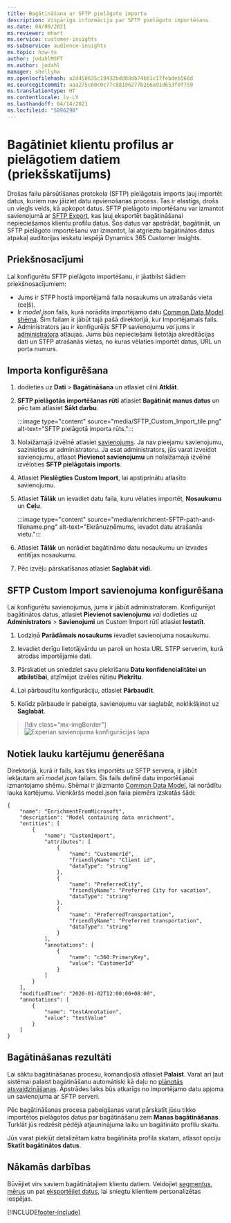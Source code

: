 ```yaml
---
title: Bagātināšana ar SFTP pielāgoto importu
description: Vispārīga informācija par SFTP pielāgoto importēšanu.
ms.date: 04/09/2021
ms.reviewer: mhart
ms.service: customer-insights
ms.subservice: audience-insights
ms.topic: how-to
author: jodahlMSFT
ms.author: jodahl
manager: shellyha
ms.openlocfilehash: a2d450635c19432bdd88db74b61c17febdeb568d
ms.sourcegitcommit: aaa275c60c0c77c88196277b266a91d653f8f759
ms.translationtype: HT
ms.contentlocale: lv-LV
ms.lasthandoff: 04/14/2021
ms.locfileid: "5896290"
---
```

# <a name="enrich-customer-profiles-with-custom-data-preview"></a>Bagātiniet klientu profilus ar pielāgotiem datiem (priekšskatījums)

Drošas failu pārsūtīšanas protokola (SFTP) pielāgotais imports ļauj importēt datus, kuriem nav jāiziet datu apvienošanas process. Tas ir elastīgs, drošs un viegls veids, kā apkopot datus. SFTP pielāgoto importēšanu var izmantot savienojumā ar [SFTP Export](export-sftp.md), kas ļauj eksportēt bagātināšanai nepieciešamos klientu profilu datus. Šos datus var apstrādāt, bagātināt, un SFTP pielāgoto importēšanu var izmantot, lai atgrieztu bagātinātos datus atpakaļ auditorijas ieskatu iespējā Dynamics 365 Customer Insights.

## <a name="prerequisites"></a>Priekšnosacījumi

Lai konfigurētu SFTP pielāgoto importēšanu, ir jāatbilst šādiem priekšnosacījumiem:

- Jums ir STFP hostā importējamā faila nosaukums un atrašanās vieta (ceļš).
- Ir *model.json* fails, kurā norādīta importējamo datu [Common Data Model shēma](/common-data-model/). Šim failam ir jābūt tajā pašā direktorijā, kur Importējamais fails.
- Administrators jau ir konfigurējis SFTP savienojumu *vai* jums ir [administratora](permissions.md#administrator) atļaujas. Jums būs nepieciešami lietotāja akreditācijas dati un STFP atrašanās vietas, no kuras vēlaties importēt datus, URL un porta numurs.


## <a name="configure-the-import"></a>Importa konfigurēšana

1. dodieties uz **Dati** > **Bagātināšana** un atlasiet cilni **Atklāt**.

1. **SFTP pielāgotās importēšanas rūtī** atlasiet **Bagātināt manus datus** un pēc tam atlasiet **Sākt darbu**.

   :::image type="content" source="media/SFTP_Custom_Import_tile.png" alt-text="SFTP pielāgotā importa rūts.":::

1. Nolaižamajā izvēlnē atlasiet [savienojums](connections.md). Ja nav pieejamu savienojumu, sazinieties ar administratoru. Ja esat administrators, jūs varat izveidot savienojumu, atlasot **Pievienot savienojumu** un nolaižamajā izvēlnē izvēloties **SFTP pielāgotais imports**.

1. Atlasiet **Pieslēgties Custom Import**, lai apstiprinātu atlasīto savienojumu.

1.  Atlasiet **Tālāk** un ievadiet datu faila, kuru vēlaties importēt, **Nosaukumu** un **Ceļu**.

    :::image type="content" source="media/enrichment-SFTP-path-and-filename.png" alt-text="Ekrānuzņēmums, ievadot datu atrašanās vietu.":::

1. Atlasiet **Tālāk** un norādiet bagātināmo datu nosaukumu un izvades entitījas nosaukumu. 

1. Pēc izvēļu pārskatīšanas atlasiet **Saglabāt vidi**.

## <a name="configure-the-connection-for-sftp-custom-import"></a>SFTP Custom Import savienojuma konfigurēšana 

Lai konfigurētu savienojumus, jums ir jābūt administratoram. Konfigurējot bagātinātos datus, atlasiet **Pievienot savienojumu** *vai* dodieties uz **Administrators** > **Savienojumi** un Custom Import rūtī atlasiet **Iestatīt**.

1. Lodziņā **Parādāmais nosaukums** ievadiet savienojuma nosaukumu.

1. Ievadiet derīgu lietotājvārdu un paroli un hosta URL STFP serverim, kurā atrodas importējamie dati.

1. Pārskatiet un sniedziet savu piekrišanu **Datu konfidencialitātei un atbilstībai**, atzīmējot izvēles rūtiņu **Piekrītu**.

1. Lai pārbaudītu konfigurāciju, atlasiet **Pārbaudīt**.

1. Kolīdz pārbaude ir pabeigta, savienojumu var saglabāt, noklikšķinot uz **Saglabāt**.

> [!div class="mx-imgBorder"]
   > ![Experian savienojuma konfigurācijas lapa](media/enrichment-SFTP-connection.png "Experian savienojuma konfigurācijas lapa.")


## <a name="defining-field-mappings"></a>Notiek lauku kartējumu ģenerēšana 

Direktorijā, kurā ir fails, kas tiks importēts uz SFTP servera, ir jābūt iekļautam arī *model.json* failam. Šis fails definē datu importēšanai izmantojamo shēmu. Shēmai ir jāizmanto [Common Data Model](/common-data-model/), lai norādītu lauka kartējumu. Vienkāršs model.json faila piemērs izskatās šādi:

```
{
    "name": "EnrichmentFromMicrosoft",
    "description": "Model containing data enrichment",
    "entities": [
        {
            "name": "CustomImport",
            "attributes": [
                {
                    "name": "CustomerId",
                    "friendlyName": "Client id",
                    "dataType": "string"
                },
                {
                    "name": "PreferredCity",
                    "friendlyName": "Preferred City for vacation",
                    "dataType": "string"
                },
                {
                    "name": "PreferredTransportation",
                    "friendlyName": "Preferred transportation",
                    "dataType": "string"
                }
            ],
            "annotations": [
                {
                    "name": "c360:PrimaryKey",
                    "value": "CustomerId"
                }
            ]
        }
    ],
    "modifiedTime": "2020-01-02T12:00:00+08:00",
    "annotations": [
        {
            "name": "testAnnotation",
            "value": "testValue"
        }
    ]
}
```

## <a name="enrichment-results"></a>Bagātināšanas rezultāti

Lai sāktu bagātināšanas procesu, komandjoslā atlasiet **Palaist**. Varat arī ļaut sistēmai palaist bagātināšanu automātiski kā daļu no [plānotās atsvaidzināšanas](system.md#schedule-tab). Apstrādes laiks būs atkarīgs no importējamo datu apjoma un savienojuma ar SFTP serveri.

Pēc bagātināšanas procesa pabeigšanas varat pārskatīt jūsu tikko importētos pielāgotos datus par bagātināšanu zem **Manas bagātināšanas**. Turklāt jūs redzēsit pēdējā atjauninājuma laiku un bagātināto profilu skaitu.

Jūs varat piekļūt detalizētam katra bagātināta profila skatam, atlasot opciju **Skatīt bagātinātos datus**.

## <a name="next-steps"></a>Nākamās darbības

Būvējiet virs saviem bagātinātajiem klientu datiem. Veidojiet [segmentus](segments.md), [mērus](measures.md) un pat [eksportējiet datus](export-destinations.md), lai sniegtu klientiem personalizētas iespējas.

[!INCLUDE[footer-include](../includes/footer-banner.md)]

